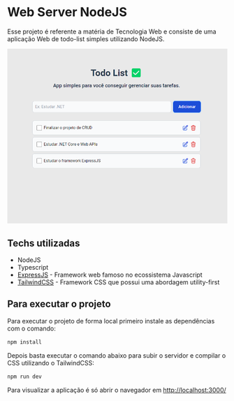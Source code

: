 # Web Server NodeJS

Esse projeto é referente a matéria de Tecnologia Web e consiste de uma aplicação Web de todo-list simples utilizando NodeJS.

<p align="center">
  <img src="./images/todo-list.png" />
</p>

## Techs utilizadas

- NodeJS 
- Typescript
- [ExpressJS](https://expressjs.com/) - Framework web famoso no ecossistema Javascript
- [TailwindCSS](https://tailwindcss.com/) - Framework CSS que possui uma abordagem utility-first

## Para executar o projeto

Para executar o projeto de forma local primeiro instale as dependências com o comando:

```bash
npm install
```

Depois basta executar o comando abaixo para subir o servidor e compilar o CSS utilizando o TailwindCSS:

```bash
npm run dev
```

Para visualizar a aplicação é só abrir o navegador em [http://localhost:3000/](http://localhost:3000/)